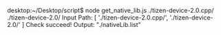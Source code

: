 desktop:~/Desktop/script$ node get_native_lib.js ./tizen-device-2.0.cpp/ ./tizen-device-2.0/
Input Path:
[ './tizen-device-2.0.cpp/', './tizen-device-2.0/' ]
Check succeed!
Output: "./nativeLib.list"
